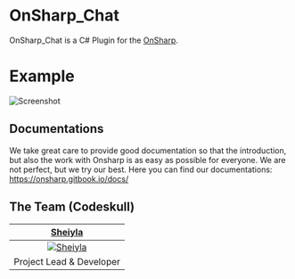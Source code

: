 # OnSharp_Chat
OnSharp_Chat is a C# Plugin for the [OnSharp](https://github.com/OnsharpTeam/Onsharp).

# Example
![Screenshot](https://i.gyazo.com/1d46defb3b94b1af89721a873aae9582.png)

## Documentations
We take great care to provide good documentation so that the introduction, but also the work with Onsharp is as easy as possible for everyone. We are not perfect, but we try our best. Here you can find our documentations: https://onsharp.gitbook.io/docs/

## The Team (Codeskull)
| <a href="https://github.com/sheiyla" target="_blank">**Sheiyla**</a> |
| :---: |
| [![Sheiyla](https://avatars2.githubusercontent.com/u/15603292?s=150&v=4)](https://github.com/sheiyla)|
| Project Lead & Developer |
